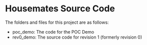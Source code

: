 # Housemates Source Code

The folders and files for this project are as follows:
- poc_demo: The code for the POC Demo
- rev0_demo: The source code for revision 1 (formerly revision 0) 

